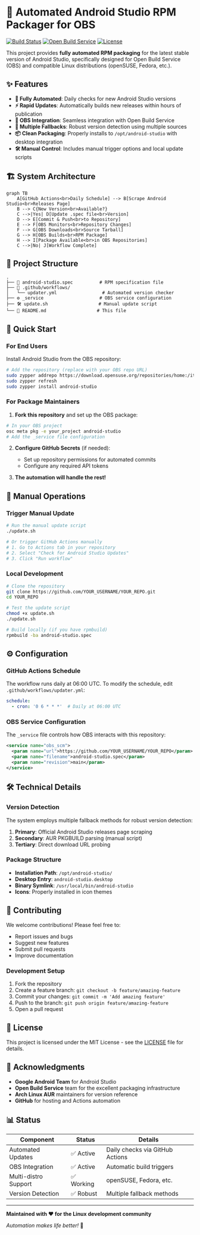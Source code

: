 # 🚀 Automated Android Studio RPM Packager for OBS

[![Build Status](https://img.shields.io/github/actions/workflow/status/itachi-re/android-studio-obs/updater.yml?branch=main)](https://github.com/itachi-re/android-studio-obs/actions)
[![Open Build Service](https://img.shields.io/badge/OBS-Package-blue)](https://build.opensuse.org/projects/home:itachi_re/packages/android-studio/repositories/openSUSE_Tumbleweed/binaries)
[![License](https://img.shields.io/badge/license-MIT-green)](LICENSE)

This project provides **fully automated RPM packaging** for the latest stable version of Android Studio, specifically designed for Open Build Service (OBS) and compatible Linux distributions (openSUSE, Fedora, etc.).

## ✨ Features

- **🤖 Fully Automated**: Daily checks for new Android Studio versions
- **⚡ Rapid Updates**: Automatically builds new releases within hours of publication
- **🔧 OBS Integration**: Seamless integration with Open Build Service
- **🔄 Multiple Fallbacks**: Robust version detection using multiple sources
- **📦 Clean Packaging**: Properly installs to `/opt/android-studio` with desktop integration
- **🛠️ Manual Control**: Includes manual trigger options and local update scripts

## 🏗️ System Architecture

```mermaid
graph TB
    A[GitHub Actions<br>Daily Schedule] --> B[Scrape Android Studio<br>Releases Page]
    B --> C{New Version<br>Available?}
    C -->|Yes| D[Update .spec file<br>Version]
    D --> E[Commit & Push<br>to Repository]
    E --> F[OBS Monitors<br>Repository Changes]
    F --> G[OBS Downloads<br>Source Tarball]
    G --> H[OBS Builds<br>RPM Package]
    H --> I[Package Available<br>in OBS Repositories]
    C -->|No| J[Workflow Complete]
```

## 📁 Project Structure

```
.
├── 📄 android-studio.spec          # RPM specification file
├── 🔧 .github/workflows/
│   └── updater.yml                 # Automated version checker
├── ⚙️ _service                     # OBS service configuration
├── 🛠️ update.sh                   # Manual update script
└── 📖 README.md                   # This file
```

## 🚀 Quick Start

### For End Users

Install Android Studio from the OBS repository:

```bash
# Add the repository (replace with your OBS repo URL)
sudo zypper addrepo https://download.opensuse.org/repositories/home:/itachi_re/openSUSE_Tumbleweed/home:itachi_re.repo
sudo zypper refresh
sudo zypper install android-studio
```

### For Package Maintainers

1. **Fork this repository** and set up the OBS package:

```bash
# In your OBS project
osc meta pkg -e your_project android-studio
# Add the _service file configuration
```

2. **Configure GitHub Secrets** (if needed):
   - Set up repository permissions for automated commits
   - Configure any required API tokens

3. **The automation will handle the rest!**

## 🔧 Manual Operations

### Trigger Manual Update

```bash
# Run the manual update script
./update.sh

# Or trigger GitHub Actions manually
# 1. Go to Actions tab in your repository
# 2. Select "Check for Android Studio Updates"
# 3. Click "Run workflow"
```

### Local Development

```bash
# Clone the repository
git clone https://github.com/YOUR_USERNAME/YOUR_REPO.git
cd YOUR_REPO

# Test the update script
chmod +x update.sh
./update.sh

# Build locally (if you have rpmbuild)
rpmbuild -ba android-studio.spec
```

## ⚙️ Configuration

### GitHub Actions Schedule

The workflow runs daily at 06:00 UTC. To modify the schedule, edit `.github/workflows/updater.yml`:

```yaml
schedule:
  - cron: '0 6 * * *'  # Daily at 06:00 UTC
```

### OBS Service Configuration

The `_service` file controls how OBS interacts with this repository:

```xml
<service name="obs_scm">
  <param name="url">https://github.com/YOUR_USERNAME/YOUR_REPO</param>
  <param name="filename">android-studio.spec</param>
  <param name="revision">main</param>
</service>
```

## 🛠️ Technical Details

### Version Detection

The system employs multiple fallback methods for robust version detection:

1. **Primary**: Official Android Studio releases page scraping
2. **Secondary**: AUR PKGBUILD parsing (manual script)
3. **Tertiary**: Direct download URL probing

### Package Structure

- **Installation Path**: `/opt/android-studio/`
- **Desktop Entry**: `android-studio.desktop`
- **Binary Symlink**: `/usr/local/bin/android-studio`
- **Icons**: Properly installed in icon themes

## 🤝 Contributing

We welcome contributions! Please feel free to:

- Report issues and bugs
- Suggest new features
- Submit pull requests
- Improve documentation

### Development Setup

1. Fork the repository
2. Create a feature branch: `git checkout -b feature/amazing-feature`
3. Commit your changes: `git commit -m 'Add amazing feature'`
4. Push to the branch: `git push origin feature/amazing-feature`
5. Open a pull request

## 📝 License

This project is licensed under the MIT License - see the [LICENSE](LICENSE) file for details.

## 🙏 Acknowledgments

- **Google Android Team** for Android Studio
- **Open Build Service** team for the excellent packaging infrastructure
- **Arch Linux AUR** maintainers for version reference
- **GitHub** for hosting and Actions automation

## 📊 Status

| Component | Status | Details |
|-----------|--------|---------|
| Automated Updates | ✅ Active | Daily checks via GitHub Actions |
| OBS Integration | ✅ Active | Automatic build triggers |
| Multi-distro Support | ✅ Working | openSUSE, Fedora, etc. |
| Version Detection | ✅ Robust | Multiple fallback methods |

---

**Maintained with ❤️ for the Linux development community**

*Automation makes life better!* 🤖
